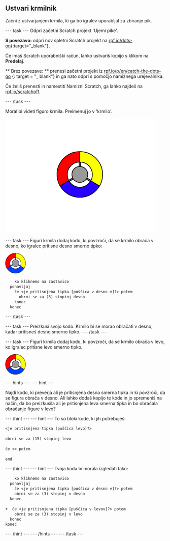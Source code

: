 ## Ustvari krmilnik

Začni z ustvarjanjem krmila, ki ga bo igralev uporabljal za zbiranje pik.

\--- task \--- Odpri začetni Scratch projekt 'Ujemi pike'.

**S povezavo:** odpri nov spletni Scratch projekt na [rpf.io/dots-on](http://rpf.io/dots-on){:target="_blank"}.

Če imaš Scratch uporabniški račun, lahko ustvariš kopijo s klikom na **Predelaj**.

** Brez povezave: ** prenesi začetni projekt iz [rpf.io/p/en/catch-the-dots-go](http://rpf.io/p/en/catch-the-dots-go) {: target = "_ blank"} in ga nato odpri s pomočjo namiznega urejevalnika.

Če želiš prenesti in namestiti Namizni Scratch, ga lahko najdeš na [rpf.io/scratchoff](http://rpf.io/scratchoff).

\--- /task \---

Moral bi videti figuro krmila. Preimenuj jo v 'krmilo'.

![posnetek zaslona](images/dots-controller.png)

\--- task \--- Figuri krmila dodaj kodo, ki povzroči, da se krmilo obrača v desno, ko igralec pritisne desno smerno tipko:

![Figura krmila](images/controller-sprite.png)

```blocks3
    ko kliknemo na zastavico
  ponavljaj
    če <je pritisnjena tipka [puščica v desno v]?> potem
      obrni se za (3) stopinj desno
    konec
  konec
```

\--- /task \---

\--- task \--- Preizkusi svojo kodo. Krmilo bi se morao obračati v desno, kadar pritisneš desno smerno tipko. \--- /task \---

\--- task \--- Figuri krmila dodaj kodo, ki povzroči, da se krmilo obrača v levo, ko igralec pritisne levo smerno tipko.

![Controller sprite](images/controller-sprite.png)

\--- hints \--- \--- hint \---

Najdi kodo, ki preverja ali je pritisnjena desna smerna tipka in ki povzroči, da se figura obrača v desno. Ali lahko dodaš kopijo te kode in jo spremeniš na način, da bo preizkusila ali je pritisnjena leva smerna tipka in bo obračala obračanje figure v levo?

\--- /hint \--- \--- hint \--- To so bloki kode, ki jih potrebuješ:

```blocks3
<je pritisnjena tipka (puščica levo)?>

obrni se za (15) stopinj levo

če <> potem

end
```

\--- /hint \--- \--- hint \--- Tvoja koda bi morala izgledati tako:

```blocks3
    ko kliknemo na zastavico
  ponavljaj
    če <je pritisnjena tipka [puščica v desno v]?> potem
    obrni se za (3) stopinj v desno
  konec

+  če <je pritisnjena tipka [puščica v levov]?> potem
    obrni se za (3) stopinj v levo
  konec
konec
```

\--- /hint \--- \--- /hints \--- \--- /task \---